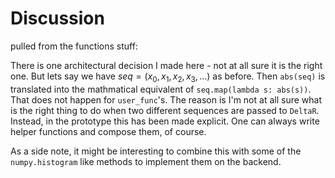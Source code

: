 # Discussion

pulled from the functions stuff:

There is one architectural decision I made here - not at all sure it is the right one. But lets say we have $seq = (x_0, x_1, x_2, x_3,...)$ as before. Then `abs(seq)` is translated into the mathmatical equivalent of `seq.map(lambda s: abs(s))`. That does not happen for `user_func`'s. The reason is I'm not at all sure what is the right thing to do when two different sequences are passed to `DeltaR`. Instead, in the prototype this has been made explicit. One can always write helper functions and compose them, of course.

As a side note, it might be interesting to combine this with some of the `numpy.histogram` like methods to implement them on the backend.